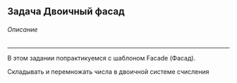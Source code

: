 Задача Двоичный фасад
---

###### Описание

---
В этом задании попрактикуемся с шаблоном Facade (Фасад).

Cкладывать и перемножать числа в двоичной системе счисления
